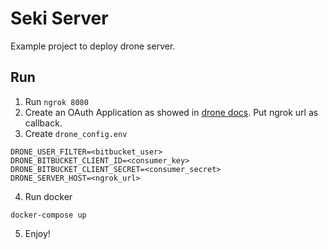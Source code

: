 # Seki Server

Example project to deploy drone server.

## Run

1. Run `ngrok 8080`
2. Create an OAuth Application as showed in [drone docs](https://docs.drone.io/intro/bitbucket-cloud/single-machine/). Put ngrok url as callback.
3. Create `drone_config.env`
```
DRONE_USER_FILTER=<bitbucket_user>
DRONE_BITBUCKET_CLIENT_ID=<consumer_key>
DRONE_BITBUCKET_CLIENT_SECRET=<consumer_secret>
DRONE_SERVER_HOST=<ngrok_url>
```
4. Run docker
```
docker-compose up
```
5. Enjoy!
